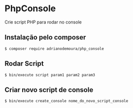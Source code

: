 # PhpConsole
Crie script PHP para rodar no console

## Instalação pelo composer
```
$ composer require adrianodemoura/php_console
```

## Rodar Script
```
$ bin/execute script param1 param2 param3
```

## Criar novo script de console
```
$ bin/execute create_console nome_do_novo_script_console
```